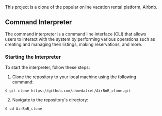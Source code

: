 This project is a clone of the popular online vacation rental platform, Airbnb.

## **Command Interpreter**

The command interpreter is a command line interface (CLI) that allows users to interact with the system by performing various operations such as creating and managing their listings, making reservations, and more.

### **Starting the Interpreter**

To start the interpreter, follow these steps:

1. Clone the repository to your local machine using the following command:

```
$ git clone https://github.com/ahmedalxet/AirBnB_clone.git

```

2. Navigate to the repository's directory:

```
$ cd AirBnB_clone

```
